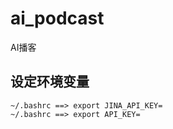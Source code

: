 # ai_podcast
AI播客

## 设定环境变量
```
~/.bashrc ==> export JINA_API_KEY=
~/.bashrc ==> export API_KEY=
```
